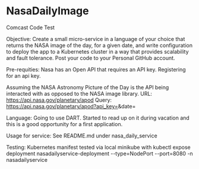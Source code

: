# NasaDailyImage
Comcast Code Test

Objective:
Create a small micro-service in a language of your choice that returns the NASA image of the day, for a given date, and write configuration to deploy the app to a Kubernetes cluster in a way that provides scalability and fault tolerance. Post your code to your Personal GitHub account.

Pre-requities:
Nasa has an Open API that requires an API key. Registering for an api key.

Assuming the NASA Astronomy Picture of the Day is the API being interacted with as opposed to the NASA image library.
URL: https://api.nasa.gov/planetary/apod
Query: https://api.nasa.gov/planetary/apod?api_key=<MyApiKey>&date=<YYYY-MM-DD>

Language: 
Going to use DART.  Started to read up on it during vacation and this is a good opportunity for a first application.

Usage for service:
See README.md under nasa_daily_service

Testing:
Kubernetes manifest tested via local minikube with 
kubectl expose deployment nasadailyservice-deployment --type=NodePort --port=8080 -n nasadailyservice
